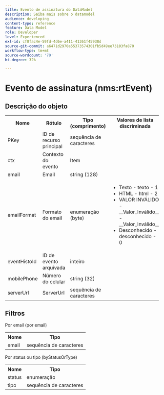 ```yaml
---
title: Evento de assinatura do DataModel
description: Saiba mais sobre o datamodel
audience: developing
content-type: reference
feature: Data Model
role: Developer
level: Experienced
exl-id: cf0fac4e-59fd-4d6e-a411-41361f45938d
source-git-commit: a6471d2970a55373574301fb5d49ee73103fa870
workflow-type: tm+mt
source-wordcount: '79'
ht-degree: 32%

---
```


# Evento de assinatura (nms:rtEvent)

## Descrição do objeto

<table>
    <tr>
        <th>Nome</th>
        <th>Rótulo</th>
        <th>Tipo (comprimento)</th>
        <th>Valores de lista discriminada</th>
    </tr>
    <tr>
        <td>PKey</td>
        <td>ID de recurso principal</td>
        <td>sequência de caracteres </td>
        <td> </td>
    </tr>
    <tr>
        <td>ctx</td>
        <td>Contexto do evento</td>
        <td>Item </td>
        <td> </td>
    </tr>
    <tr>
        <td>email</td>
        <td>Email</td>
        <td>string (128)</td>
        <td> </td>
    </tr>
    <tr>
        <td>emailFormat</td>
        <td>Formato do email</td>
        <td>enumeração (byte) </td>
        <td>
            <ul>
            <li>Texto - texto - 1</li>
            <li>HTML - html - 2</li>
            <li>VALOR INVÁLIDO - __Valor_Inválido__ - __Valor_Inválido__</li>
            <li>Desconhecido - desconhecido - 0</li>
            </ul>
        </td>
    </tr>
    <tr>
        <td>eventHistoId</td>
        <td>ID de evento arquivada</td>
        <td>inteiro </td>
        <td> </td>
    </tr>
    <tr>
        <td>mobilePhone</td>
        <td>Número do celular</td>
        <td>string (32)</td>
        <td> </td>
    </tr>
    <tr>
        <td>serverUrl</td>
        <td>ServerUrl</td>
        <td>sequência de caracteres </td>
        <td> </td>
    </tr>
</table>

## Filtros

Por email (por email)

<table>
    <tr>
    <th>Nome</th>
    <th>Tipo</th>
    </tr>
    <tr>
    <td>email</td>
    <td>sequência de caracteres</td>
    </tr>
</table>

Por status ou tipo (byStatusOrType)

<table>
        <tr>
        <th>Nome</th>
        <th>Tipo</th>
        </tr>
        <tr>
        <td>status</td>
        <td>enumeração</td>
        </tr>
        <tr>
        <td>tipo</td>
        <td>sequência de caracteres</td>
        </tr>
    </table>
